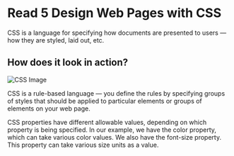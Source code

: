 # Read 5 Design Web Pages with CSS

CSS is a language for specifying how documents are presented to users — how they are styled, laid out, etc.

## How does it look in action?

![CSS Image](https://encrypted-tbn0.gstatic.com/images?q=tbn:ANd9GcTl7zO8oSdSmCZPn-r46518SCtrpe9cmb6Ljg&usqp=CAU)

CSS is a rule-based language — you define the rules by specifying groups of styles that should be applied to particular elements or groups of elements on your web page.

CSS properties have different allowable values, depending on which property is being specified. In our example, we have the color property, which can take various color values. We also have the font-size property. This property can take various size units as a value.
